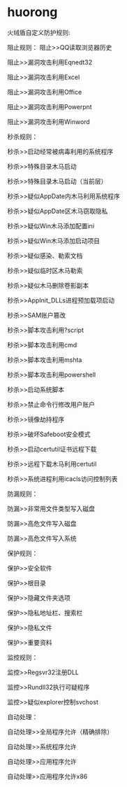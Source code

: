 # huorong

火绒盾自定义防护规则:

阻止规则：
阻止>>QQ读取浏览器历史

阻止>>漏洞攻击利用Eqnedt32

阻止>>漏洞攻击利用Excel

阻止>>漏洞攻击利用Office

阻止>>漏洞攻击利用Powerpnt

阻止>>漏洞攻击利用Winword


秒杀规则：

秒杀>>启动经常被病毒利用的系统程序

秒杀>>特殊目录木马启动

秒杀>>特殊目录木马启动（当前层）

秒杀>>疑似AppDate内木马利用系统程序

秒杀>>疑似AppDate区木马窃取隐私

秒杀>>疑似Win木马添加配置ini

秒杀>>疑似Win木马添加启动项目

秒杀>>疑似感染、勒索文档

秒杀>>疑似临时区木马勒索

秒杀>>疑似木马删除卷影副本

秒杀>>AppInit_DLLs进程预加载项启动

秒杀>>SAM账户篡改

秒杀>>脚本攻击利用?script

秒杀>>脚本攻击利用cmd

秒杀>>脚本攻击利用mshta

秒杀>>脚本攻击利用powershell

秒杀>>启动系统脚本

秒杀>>禁止命令行修改用户账户

秒杀>>镜像劫持程序

秒杀>>破坏Safeboot安全模式

秒杀>>启动certutil证书远程下载

秒杀>>远程下载木马利用certutil

秒杀>>系统进程利用icacls访问控制列表


防漏规则：

防漏>>非常用文件类型写入磁盘

防漏>>高危文件写入磁盘

防漏>>高危文件写入系统



保护规则：

保护>>安全软件

保护>>根目录

保护>>隐藏文件夹选项

保护>>隐私地址栏、搜索栏

保护>>隐私文件

保护>>重要资料




监控规则：

监控>>Regsvr32注册DLL

监控>>Rundll32执行可疑程序

监控>>疑似explorer控制svchost



自动处理：

自动处理>>全局程序允许（精确排除）

自动处理>>系统程序允许

自动处理>>应用程序允许

自动处理>>应用程序允许x86


